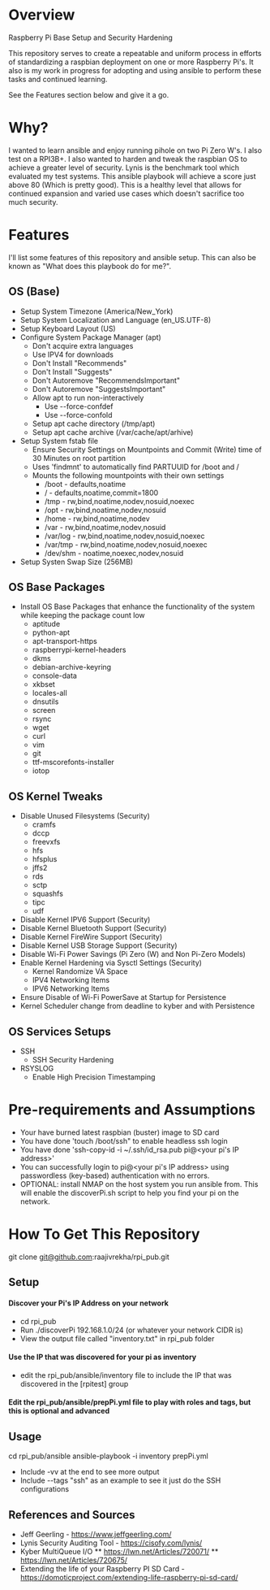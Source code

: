 # Overview
Raspberry Pi Base Setup and Security Hardening

This repository serves to create a repeatable and uniform process in efforts of standardizing a raspbian deployment on one or more Raspberry Pi's. It also is my work in progress for adopting and using ansible to perform these tasks and continued learning. 

See the Features section below and give it a go. 

# Why?
I wanted to learn ansible and enjoy running pihole on two Pi Zero W's. I also test on a RPI3B+. I also wanted to harden and tweak the raspbian OS to achieve a greater level of security. Lynis is the benchmark tool which evaluated my test systems. This ansible playbook will achieve a score just above 80 (Which is pretty good). This is a healthy level that allows for continued expansion and varied use cases which doesn't sacrifice too much security.

# Features
I'll list some features of this repository and ansible setup. This can also be known as "What does this playbook do for me?". 

## OS (Base)
* Setup System Timezone (America/New_York)
* Setup System Localization and Language (en_US.UTF-8)
* Setup Keyboard Layout (US)
* Configure System Package Manager (apt)
    * Don't acquire extra languages
    * Use IPV4 for downloads
    * Don't Install "Recommends"
    * Don't Install "Suggests"
    * Don't Autoremove "RecommendsImportant"
    * Don't Autoremove "SuggestsImportant"
    * Allow apt to run non-interactively
        * Use --force-confdef
        * Use --force-confold
    * Setup apt cache directory (/tmp/apt)
    * Setup apt cache archive (/var/cache/apt/arhive)
* Setup System fstab file
    * Ensure Security Settings on Mountpoints and Commit (Write) time of 30 Minutes on root partition
    * Uses 'findmnt' to automatically find PARTUUID for /boot and /
    * Mounts the following mountpoints with their own settings
        * /boot - defaults,noatime
        * / - defaults,noatime,commit=1800
        * /tmp - rw,bind,noatime,nodev,nosuid,noexec
        * /opt - rw,bind,noatime,nodev,nosuid
        * /home - rw,bind,noatime,nodev
        * /var - rw,bind,noatime,nodev,nosuid
        * /var/log - rw,bind,noatime,nodev,nosuid,noexec
        * /var/tmp - rw,bind,noatime,nodev,nosuid,noexec
        *  /dev/shm - noatime,noexec,nodev,nosuid
* Setup Systen Swap Size (256MB)

## OS Base Packages
* Install OS Base Packages that enhance the functionality of the system while keeping the package count low
    - aptitude
    - python-apt
    - apt-transport-https
    - raspberrypi-kernel-headers
    - dkms
    - debian-archive-keyring
    - console-data
    - xkbset
    - locales-all
    - dnsutils
    - screen
    - rsync
    - wget
    - curl
    - vim
    - git
    - ttf-mscorefonts-installer
    - iotop

## OS Kernel Tweaks
* Disable Unused Filesystems (Security)
    - cramfs
    - dccp
    - freevxfs
    - hfs
    - hfsplus
    - jffs2
    - rds
    - sctp
    - squashfs
    - tipc
    - udf
* Disable Kernel IPV6 Support (Security)
* Disable Kernel Bluetooth Support (Security)
* Disable Kernel FireWire Support (Security)
* Disable Kernel USB Storage Support (Security)
* Disable Wi-Fi Power Savings (Pi Zero (W) and Non Pi-Zero Models)
* Enable Kernel Hardening via Sysctl Settings (Security)
   * Kernel Randomize VA Space
   * IPV4 Networking Items
   * IPV6 Networking Items 
* Ensure Disable of Wi-Fi PowerSave at Startup for Persistence
* Kernel Scheduler change from deadline to kyber and with Persistence

## OS Services Setups
* SSH
   * SSH Security Hardening
* RSYSLOG
   * Enable High Precision Timestamping

# Pre-requirements and Assumptions
* Your have burned latest raspbian (buster) image to SD card
* You have done 'touch /boot/ssh" to enable headless ssh login
* You have done 'ssh-copy-id -i ~/.ssh/id_rsa.pub pi@<your pi's IP address>'
* You can successfully login to pi@<your pi's IP address> using passwordless (key-based) authentication with no errors.
* OPTIONAL: install NMAP on the host system you run ansible from. This will enable the discoverPi.sh script to help you find your pi on the network.

# How To Get This Repository
git clone git@github.com:raajivrekha/rpi_pub.git

## Setup
#### Discover your Pi's IP Address on your network
* cd rpi_pub   
* Run ./discoverPi 192.168.1.0/24 (or whatever your network CIDR is)
* View the output file called "inventory.txt" in rpi_pub folder

#### Use the IP that was discovered for your pi as inventory
* edit the rpi_pub/ansible/inventory file to include the IP that was discovered in the [rpitest] group

#### Edit the rpi_pub/ansible/prepPi.yml file to play with roles and tags, but this is optional and advanced

## Usage
cd rpi_pub/ansible
ansible-playbook -i inventory prepPi.yml 
* Include -vv at the end to see more output
* Include --tags "ssh" as an example to see it just do the SSH configurations

## References and Sources
* Jeff Geerling - https://www.jeffgeerling.com/
* Lynis Security Auditing Tool - https://cisofy.com/lynis/
* Kyber MultiQueue I/O
** https://lwn.net/Articles/720071/
** https://lwn.net/Articles/720675/
* Extending the life of your Raspberry PI SD Card - https://domoticproject.com/extending-life-raspberry-pi-sd-card/
